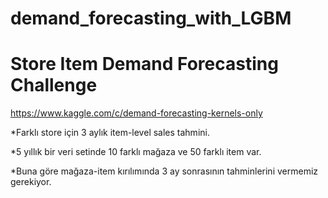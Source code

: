 # demand_forecasting_with_LGBM

# Store Item Demand Forecasting Challenge

https://www.kaggle.com/c/demand-forecasting-kernels-only

*Farklı store için 3 aylık item-level sales tahmini.

*5 yıllık bir veri setinde 10 farklı mağaza ve 50 farklı item var.

*Buna göre mağaza-item kırılımında 3 ay sonrasının tahminlerini vermemiz gerekiyor.
